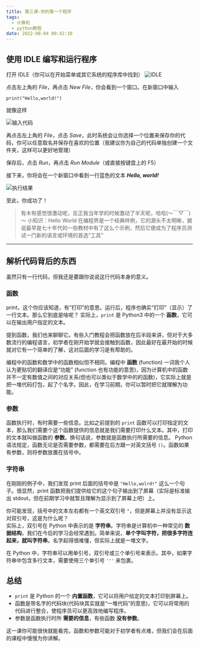 ```yaml
---
title: 第三课-你的第一个程序
tags:
  - 计算机
  - python教程
date: 2022-08-04 00:42:10
---
```

## 使用 IDLE 编写和运行程序

打开 IDLE（你可以在开始菜单或其它系统的程序库中找到）
![IDLE](https://ziwen243.cdn.bcebos.com/blog/Screen19.png)

点击左上角的 *File*，再点击 *New File*，你会看到一个窗口。在新窗口中输入

`print("Hello,world!")`

<!--more-->

就像这样

![输入代码](https://ziwen243.cdn.bcebos.com/blog/Screen20.png)

再点击左上角的 *File*，点击 *Save*，此时系统会让你选择一个位置来保存你的代码，你可以任意取名并保存在喜欢的位置（我建议你为自己的代码单独创建一个文件夹，这样可以更好地管理）

保存后，点击 *Run*，再点击 *Run Module*（或直接按键盘上的 F5）

接下来，你将会在一个新窗口中看到一行蓝色的文本 ***Hello, world!***

![执行结果](https://ziwen243.cdn.bcebos.com/blog/Screen22.png)

至此，你成功了！

>有木有感觉很激动呢，反正我当年学的时候激动了半天呢，哈哈(～￣▽￣)～
>小知识：Hello World 在编程界是一个经典样例，它的源头不太明晰，据说最早是七十年代的一些教材中有了这么个示例，然后它便成为了程序员测试一门新的语言或环境的首选“工具”

---

## 解析代码背后的东西

虽然只有一行代码，但我还是要跟你说说这行代码本身的意义。

### 函数

print，这个你应该知道，有“打印”的意思。运行后，程序也确实“打印”（显示）了一行文本。那么它到底是啥呢？
实际上，`print` 是 Python3 中的一个 **函数**，它可以在输出用户指定的文本。

提到函数，我们也来聊聊它。有些入门教程会把函数放在后半段来讲，但对于大多数流行的编程语言，初学者在刚开始学就会接触到函数，因此最好在最开始的时候就对它有一个简单的了解，这对后面的学习是有帮助的。

编程中的函数和数学中的函数相似但不相同。编程中 **函数** (function) 一词我个人认为更贴切的翻译应是“功能” (function 也有功能的意思)，因为计算机中的函数并不一定有数值之间的对应关系(但也可以类似于数学中的的函数)，它实际上就是把一堆代码打包，起了个名字。因此，在学习前期，你可以暂时把它就理解为功能。

### 参数

函数执行时，有时需要一些信息。比如之前提到的 `print` 函数可以打印指定的文本，那么我们需要个这个函数提供的信息就是我们需要打印什么文本。其中，打印的文本就叫做函数的 **参数**。换句话说，参数就是函数执行所需要的信息。
Python 语法规定，函数无论是否需要参数，都需要在后方跟一对英文括号 `()`。函数如果有参数，则将参数放置在括号中。  

### 字符串

在刚刚的例子中，我们发现 print 后面的括号中是 `"Hello,wolrd!"` 这么一个句子。很显然，print 函数把我们提供给它的这个句子输出到了屏幕（实际是标准输出 stdout，但在前期学习中就暂且理解为显示到了屏幕上吧）上。

你可能发现，括号中的文本左右都有一个英文双引号 `"`，但是屏幕上并没有显示这对双引号，这是为什么呢？  
实际上，双引号在 Python 中表示的是 **字符串**。字符串是计算机中一种常见的 **数据结构**，我们在今后的学习会经常遇到。简单来说，**单个字叫字符，把很多字符连起来，就叫字符串**。名字起得很难懂，但实际上就是一堆文字。

在 Python 中，字符串可以用单引号，双引号或三个单引号来表示。其中，如果字符串中包含多行文本，需要使用三个单引号 `'''` 来包裹。

## 总结

- `print` 是 Python 的一个 **内置函数**，它可以将用户给定的文本打印到屏幕上。  
- 函数是带名字的代码块(代码块其实就是“一堆代码”的意思)，它可以将常用的代码进行整合，使程序员可以更高效地编写程序。  
- 参数是函数执行时所 **需要的信息**，有些函数 **没有参数**。  

这一课你可能很快就能看完，函数和参数可能对于初学者有点难，但我们会在后面的课程中慢慢为你讲解。  
